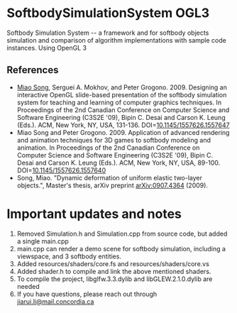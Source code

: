 # SoftbodySimulationSystem OGL3
Softbody Simulation System -- a framework and for softbody objects simulation and comparison of algorithm implementations with sample code instances.
Using OpenGL 3

## References

* [Miao Song](https://dblp.uni-trier.de/pers/hd/s/Song_0001:Miao), Serguei A. Mokhov, and Peter Grogono. 2009. Designing an interactive OpenGL slide-based presentation of the softbody simulation system for teaching and learning of computer graphics techniques. In Proceedings of the 2nd Canadian Conference on Computer Science and Software Engineering (C3S2E '09), Bipin C. Desai and Carson K. Leung (Eds.). ACM, New York, NY, USA, 131-136. DOI=[10.1145/1557626.1557647](http://dx.doi.org/10.1145/1557626.1557647)
* Miao Song and Peter Grogono. 2009. Application of advanced rendering and animation techniques for 3D games to softbody modeling and animation. In Proceedings of the 2nd Canadian Conference on Computer Science and Software Engineering (C3S2E '09), Bipin C. Desai and Carson K. Leung (Eds.). ACM, New York, NY, USA, 89-100. DOI=[10.1145/1557626.1557640](http://dx.doi.org/10.1145/1557626.1557640)
* Song, Miao. "Dynamic deformation of uniform elastic two-layer objects.", Master's thesis, arXiv preprint [arXiv:0907.4364](https://arxiv.org/abs/0907.4364) (2009).


# Important updates and notes
1. Removed Simulation.h and Simulation.cpp from source code, but added a single main.cpp
2. main.cpp can render a demo scene for softbody simulation, including a viewspace, and 3 softbody entities. 
3. Added resources/shaders/core.fs and resources/shaders/core.vs
4. Added shader.h to compile and link the above mentioned shaders.
5. To compile the project, libglfw.3.3.dylib and libGLEW.2.1.0.dylib are needed
6. If you have questions, please reach out through jiarui.li@mail.concordia.ca

